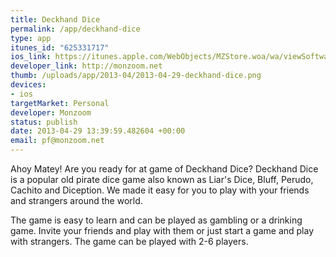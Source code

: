 ```yaml
--- 
title: Deckhand Dice
permalink: /app/deckhand-dice
type: app
itunes_id: "625331717"
ios_link: https://itunes.apple.com/WebObjects/MZStore.woa/wa/viewSoftware?id=625331717&mt=8
developer_link: http://monzoom.net
thumb: /uploads/app/2013-04/2013-04-29-deckhand-dice.png
devices: 
- ios
targetMarket: Personal
developer: Monzoom
status: publish
date: 2013-04-29 13:39:59.482604 +00:00
email: pf@monzoom.net
---
```


Ahoy Matey! Are you ready for at game of Deckhand Dice? Deckhand Dice is a popular old pirate dice game also known as Liar's Dice, Bluff, Perudo, Cachito and Diception. We made it easy for you to play with your friends and strangers around the world. 

The game is easy to learn and can be played as gambling or a drinking game. Invite your friends and play with them or just start a game and play with strangers. The game can be played with 2-6 players.
